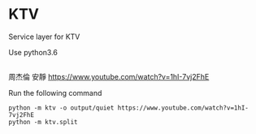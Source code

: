 # KTV
Service layer for KTV

Use python3.6

##

周杰倫 安靜 https://www.youtube.com/watch?v=1hI-7vj2FhE

Run the following command
```
python -m ktv -o output/quiet https://www.youtube.com/watch?v=1hI-7vj2FhE
python -m ktv.split 
```
